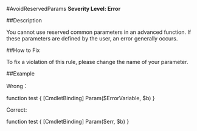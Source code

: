 #AvoidReservedParams
**Severity Level: Error**


##Description

You cannot use reserved common parameters in an advanced function. If these parameters are defined by the user, an error generally occurs.

##How to Fix

To fix a violation of this rule, please change the name of your parameter.

##Example

Wrong： 

function test
{
    [CmdletBinding]
    Param($ErrorVariable, $b)
}

Correct:

function test
{
    [CmdletBinding]
    Param($err, $b)
}
